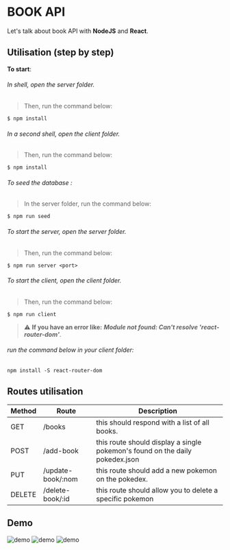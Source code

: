 # BOOK API

Let's talk about book API with **NodeJS** and **React**.

## Utilisation (step by step) 

**To start**:

###### In shell, open the server folder.
> Then, run the command below:
```shell
$ npm install
```

###### In a second shell, open the client folder.
> Then, run the command below:
```shell
$ npm install
```

###### To seed the database :
> In the server folder, run the command below:
```shell
$ npm run seed
```

###### To start the server, open the server folder.
> Then, run the command below:
```shell
$ npm run server <port>
```

###### To start the client, open the client folder.
> Then, run the command below:
```shell
$ npm run client
```
> :warning: **If you have an error like:** ***Module not found: Can't resolve 'react-router-dom'***. 
###### run the command below in your client folder: 
```shell 
npm install -S react-router-dom
```

## Routes utilisation

|Method	|Route	|Description|
|-------|------|-----------|
|GET	| /books | this should respond with a list of all books.|
|POST	| /add-book	| this route should display a single pokemon's found on the daily pokedex.json|
|PUT	| /update-book/:nom | this route should add a new pokemon on the pokedex.|
|DELETE	| /delete-book/:id	| this route should allow you to delete a specific pokemon|

## Demo
![demo](https://i.ibb.co/9wnBcgy/Capture-d-e-cran-2021-09-24-a-15-22-04.png)
![demo](https://i.ibb.co/ChdhYtT/Capture-d-e-cran-2021-09-24-a-15-23-51.png)
![demo](https://i.ibb.co/5nVF1n3/Capture-d-e-cran-2021-09-24-a-15-24-15.png)

